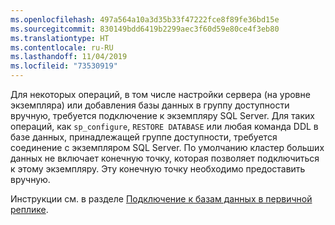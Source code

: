 ```yaml
---
ms.openlocfilehash: 497a564a10a3d35b33f47222fce8f89fe36bd15e
ms.sourcegitcommit: 830149bdd6419b2299aec3f60d59e80ce4f3eb80
ms.translationtype: HT
ms.contentlocale: ru-RU
ms.lasthandoff: 11/04/2019
ms.locfileid: "73530919"
---
```

Для некоторых операций, в том числе настройки сервера (на уровне экземпляра) или добавления базы данных в группу доступности вручную, требуется подключение к экземпляру SQL Server. Для таких операций, как `sp_configure`, `RESTORE DATABASE` или любая команда DDL в базе данных, принадлежащей группе доступности, требуется соединение с экземпляром SQL Server. По умолчанию кластер больших данных не включает конечную точку, которая позволяет подключиться к этому экземпляру. Эту конечную точку необходимо предоставить вручную.

Инструкции см. в разделе [Подключение к базам данных в первичной реплике](../big-data-cluster/deployment-high-availability.md#instance-connect).